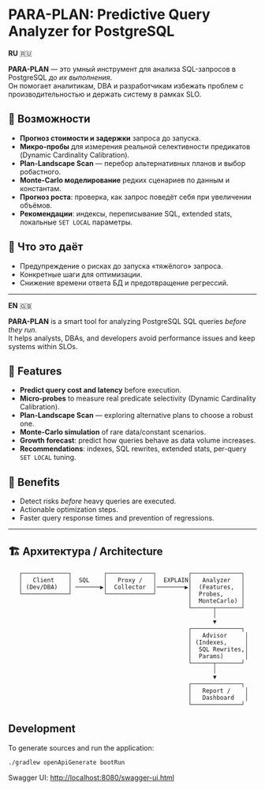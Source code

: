 
# PARA-PLAN: Predictive Query Analyzer for PostgreSQL

**RU** 🇷🇺

**PARA-PLAN** — это умный инструмент для анализа SQL-запросов в PostgreSQL *до их выполнения*.  
Он помогает аналитикам, DBA и разработчикам избежать проблем с производительностью и держать систему в рамках SLO.

## 🔑 Возможности
- **Прогноз стоимости и задержки** запроса до запуска.
- **Микро-пробы** для измерения реальной селективности предикатов (Dynamic Cardinality Calibration).
- **Plan-Landscape Scan** — перебор альтернативных планов и выбор робастного.
- **Monte-Carlo моделирование** редких сценариев по данным и константам.
- **Прогноз роста**: проверка, как запрос поведёт себя при увеличении объёмов.
- **Рекомендации**: индексы, переписывание SQL, extended stats, локальные `SET LOCAL` параметры.

## 🚀 Что это даёт
- Предупреждение о рисках до запуска «тяжёлого» запроса.
- Конкретные шаги для оптимизации.
- Снижение времени ответа БД и предотвращение регрессий.

---

**EN** 🇬🇧

**PARA-PLAN** is a smart tool for analyzing PostgreSQL SQL queries *before they run*.  
It helps analysts, DBAs, and developers avoid performance issues and keep systems within SLOs.

## 🔑 Features
- **Predict query cost and latency** before execution.
- **Micro-probes** to measure real predicate selectivity (Dynamic Cardinality Calibration).
- **Plan-Landscape Scan** — exploring alternative plans to choose a robust one.
- **Monte-Carlo simulation** of rare data/constant scenarios.
- **Growth forecast**: predict how queries behave as data volume increases.
- **Recommendations**: indexes, SQL rewrites, extended stats, per-query `SET LOCAL` tuning.

## 🚀 Benefits
- Detect risks *before* heavy queries are executed.
- Actionable optimization steps.
- Faster query response times and prevention of regressions.

---

## 🏗️ Архитектура / Architecture

```
   ┌─────────────┐         ┌─────────────┐         ┌──────────────┐
   │   Client    │  SQL    │   Proxy /   │  EXPLAIN│   Analyzer   │
   │ (Dev/DBA)   │ ───────▶│  Collector  │────────▶│  (Features,  │
   └─────────────┘         └─────────────┘         │  Probes,     │
                                                   │  MonteCarlo) │
                                                   └──────┬───────┘
                                                          │
                                                          ▼
                                                   ┌──────────────┐
                                                   │   Advisor     │
                                                   │ (Indexes,     │
                                                   │  SQL Rewrites,│
                                                   │  Params)      │
                                                   └──────┬───────┘
                                                          │
                                                          ▼
                                                   ┌──────────────┐
                                                   │   Report /    │
                                                   │   Dashboard   │
                                                   └──────────────┘
```

## Development

To generate sources and run the application:

```bash
./gradlew openApiGenerate bootRun
```

Swagger UI: [http://localhost:8080/swagger-ui.html](http://localhost:8080/swagger-ui.html)
